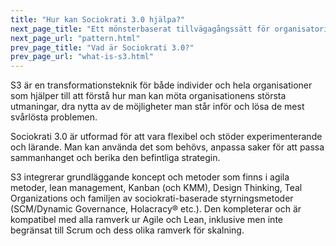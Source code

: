 ```yaml
---
title: "Hur kan Sociokrati 3.0 hjälpa?"
next_page_title: "Ett mönsterbaserat tillvägagångssätt för organisatorisk förändring"
next_page_url: "pattern.html"
prev_page_title: "Vad är Sociokrati 3.0?"
prev_page_url: "what-is-s3.html"
---
```



S3 är en transformationsteknik för både individer och hela organisationer som hjälper till att förstå hur man kan möta organisationens största utmaningar, dra nytta av de möjligheter man står inför och lösa de mest svårlösta problemen.

Sociokrati 3.0 är utformad för att vara flexibel och stöder experimenterande och lärande. Man kan använda det som behövs, anpassa saker för att passa sammanhanget och berika den befintliga strategin.

S3 integrerar grundläggande koncept och metoder som finns i agila metoder, lean management, Kanban (och KMM), Design Thinking, Teal Organizations och familjen av sociokrati-baserade styrningsmetoder (SCM/Dynamic Governance, Holacracy® etc.). Den kompleterar och är kompatibel med alla ramverk ur Agile och Lean, inklusive men inte begränsat till Scrum och dess olika ramverk för skalning.
